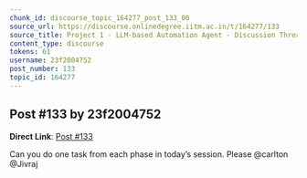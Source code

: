 ```yaml
---
chunk_id: discourse_topic_164277_post_133_00
source_url: https://discourse.onlinedegree.iitm.ac.in/t/164277/133
source_title: Project 1 - LLM-based Automation Agent - Discussion Thread [TDS Jan 2025]
content_type: discourse
tokens: 61
username: 23f2004752
post_number: 133
topic_id: 164277
---
```


## Post #133 by 23f2004752

**Direct Link**: [Post #133](https://discourse.onlinedegree.iitm.ac.in/t/164277/133)

Can you do one task from each phase in today’s session. Please @carlton @Jivraj
